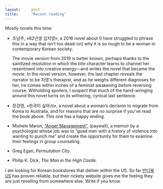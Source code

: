 ```yaml
---
layout:     post
title:      "Recent reading"
---
```


Mostly novels this time:

- 조남주, «82년생 김지영», a 2016 novel about (I have struggled to phrase this
  in a way that isn’t too dead-on) why it is so rough to be a woman in
  contemporary Korean society.

  The movie version from 2019 is better known, perhaps thanks to the sanitized
  resolution in which the title character learns to
  channel her resentment into creative energy—and writes the novel that
  became the movie. In the novel version, however, the last chapter reveals
  the narrator to be 지영’s therapist, and as he weighs different
  diagnoses for her, he comes within inches of a feminist awakening before
  reversing course. Witholding spoilers, I suspect that much of the
  hand-wringing around this novel turns on its withering, cynical last sentence.

- 장강명, «한국이 싫어서», a novel about a woman’s decision to migrate from
  Korea to Australia, and for reasons that are no surprise if you’ve read the
  book above. This one has a happy ending.

- Mishele Maron, [“Anger Management”](https://thesunmagazine.org/issues/578/anger-management),
  (paywall), a memoir by a psychologist whose job was to “goad men with a
  history of violence into wanting to punch me” and create the opportunity for
  them to examine their feelings in group counseling.

- Greg Egan, *Permutation City.*

- Philip K. Dick, *The Man in the High Castle.*

I am looking for Korean bookstores that deliver within the US. So far
[반디북US](https://www.bandibookus.com/) has proven reliable, but their
rickety website gives me the feeling they are just reselling from somewhere
else. Write if you know.
